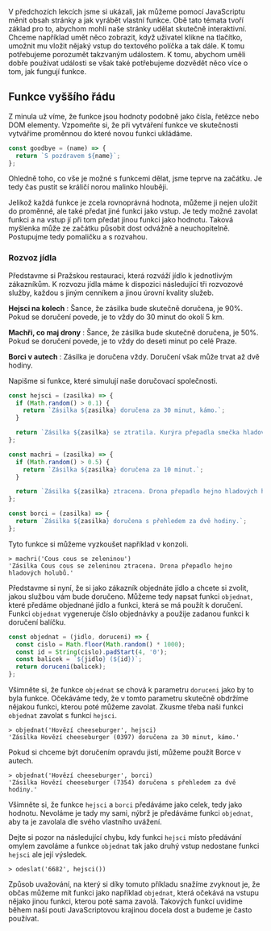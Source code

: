 V předchozích lekcích jsme si ukázali, jak můžeme pomocí JavaScriptu měnit obsah stránky a jak vyrábět vlastní funkce. Obě tato témata tvoří základ pro to, abychom mohli naše stránky udělat skutečně interaktivní. Chceme například umět něco zobrazit, když uživatel klikne na tlačítko, umožnit mu vložit nějaký vstup do textového políčka a tak dále. K tomu potřebujeme porozumět takzvaným událostem. K tomu, abychom uměli dobře používat události se však také potřebujeme dozvědět něco více o tom, jak fungují funkce.

## Funkce vyššího řádu

Z minula už víme, že funkce jsou hodnoty podobně jako čísla, řetězce nebo DOM elementy. Vzpomeňte si, že při vytváření funkce ve skutečnosti vytváříme proměnnou do které novou funkci ukládáme.

```js
const goodbye = (name) => {
  return `S pozdravem ${name}`;
};
```

Ohledně toho, co vše je možné s funkcemi dělat, jsme teprve na začátku. Je tedy čas pustit se králičí norou malinko hlouběji.

Jelikož každá funkce je zcela rovnoprávná hodnota, můžeme ji nejen uložit do proměnné, ale také předat jiné funkci jako vstup. Je tedy možné zavolat funkci a na vstup jí při tom předat jinou funkci jako hodnotu. Taková myšlenka může ze začátku působit dost odvážně a neuchopitelně. Postupujme tedy pomaličku a s rozvahou.

### Rozvoz jídla

Představme si Pražskou restauraci, která rozváží jídlo k jednotlivým zákazníkům. K rozvozu jídla máme k dispozici následující tři rozvozové služby, každou s jiným cenníkem a jinou úrovní kvality služeb.

**Hejsci na kolech**
: Šance, že zásilka bude skutečně doručena, je 90%. Pokud se doručení povede, je to vždy do 30 minut do okolí 5 km.

**Machři, co maj drony**
: Šance, že zásilka bude skutečně doručena, je 50%. Pokud se doručení povede, je to vždy do deseti minut po celé Praze.

**Borci v autech**
: Zásilka je doručena vždy. Doručení však může trvat až dvě hodiny.

Napišme si funkce, které simulují naše doručovací společnosti.

```js
const hejsci = (zasilka) => {
  if (Math.random() > 0.1) {
    return `Zásilka ${zasilka} doručena za 30 minut, kámo.`;
  }

  return `Zásilka ${zasilka} se ztratila. Kurýra přepadla smečka hladových bezdomovců.`;
};

const machri = (zasilka) => {
  if (Math.random() > 0.5) {
    return `Zásilka ${zasilka} doručena za 10 minut.`;
  }

  return `Zásilka ${zasilka} ztracena. Drona přepadlo hejno hladových holubů`;
};

const borci = (zasilka) => {
  return `Zásilka ${zasilka} doručena s přehledem za dvě hodiny.`;
};
```

Tyto funkce si můžeme vyzkoušet například v konzoli.

```jscon
> machri('Cous cous se zeleninou')
'Zásilka Cous cous se zeleninou ztracena. Drona přepadlo hejno hladových holubů.'
```

Představme si nyní, že si jako zákazník objednáte jídlo a chcete si zvolit, jakou službou vám bude doručeno. Můžeme tedy napsat funkci `objednat`, které předáme objednané jídlo a funkci, která se má použít k doručení. Funkci `objednat` vygeneruje číslo objednávky a použije zadanou funkci k doručení balíčku.

```js
const objednat = (jidlo, doruceni) => {
  const cislo = Math.floor(Math.random() * 1000);
  const id = String(cislo).padStart(4, '0');
  const balicek = `${jidlo} (${id})`;
  return doruceni(balicek);
};
```

Všimněte si, že funkce `objednat` se chová k parametru `doruceni` jako by to byla funkce. Očekáváme tedy, že v tomto parametru skutečně obdržíme nějakou funkci, kterou poté můžeme zavolat. Zkusme třeba naši funkci `objednat` zavolat s funkcí `hejsci`.

```jscon
> objednat('Hovězí cheeseburger', hejsci)
'Zásilka Hovězí cheeseburger (0397) doručena za 30 minut, kámo.'
```

Pokud si chceme být doručením opravdu jistí, můžeme použít Borce v autech.

```jscon
> objednat('Hovězí cheeseburger', borci)
'Zásilka Hovězí cheeseburger (7354) doručena s přehledem za dvě hodiny.'
```

Všimněte si, že funkce `hejsci` a `borci` předáváme jako celek, tedy jako hodnotu. Nevoláme je tady my sami, nýbrž je předáváme funkci `objednat`, aby ta je zavolala dle svého vlastního uvážení.

Dejte si pozor na následující chybu, kdy funkci `hejsci` místo předávání omylem zavoláme a funkce `objednat` tak jako druhý vstup nedostane funkci `hejsci` ale její výsledek.

```jscon
> odeslat('6682', hejsci())
```

Způsob uvažování, na který si díky tomuto příkladu snažíme zvyknout je, že občas můžeme mít funkci jako například `objednat`, která očekává na vstupu nějako jinou funkci, kterou poté sama zavolá. Takových funkcí uvidíme během naší pouti JavaScriptovou krajinou docela dost a budeme je často používat.
